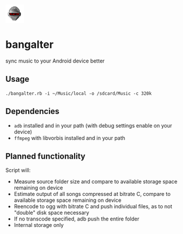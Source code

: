 ![robot](img/robot.png)

# bangalter
sync music to your Android device better

## Usage
```
./bangalter.rb -i ~/Music/local -o /sdcard/Music -c 320k
```

## Dependencies
- `adb` installed and in your path (with debug settings enable on your device)
- `ffmpeg` with libvorbis installed and in your path

## Planned functionality
Script will:
- Measure source folder size and compare to available storage space remaining on device
- Estimate output of all songs compressed at bitrate C, compare to available storage space remaining on device
- Reencode to ogg with bitrate C and push individual files, as to not "double" disk space necessary
- If no transcode specified, adb push the entire folder
- Internal storage only